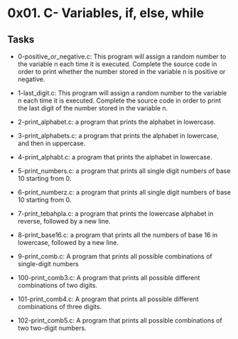 # 0x01. C- Variables, if, else, while

## Tasks

* 0-positive_or_negative.c: This program will assign a random number to the variable n each time it is executed. Complete the source code in order to print whether the number stored in the variable n is positive or negative.

* 1-last_digit.c: This program will assign a random number to the variable n each time it is executed. Complete the source code in order to print the last digit of the number stored in the variable n.

* 2-print_alphabet.c:  a program that prints the alphabet in lowercase.

* 3-print_alphabets.c: a program that prints the alphabet in lowercase, and then in uppercase.

* 4-print_alphabt.c:  a program that prints the alphabet in lowercase.

* 5-print_numbers.c:  a program that prints all single digit numbers of base 10 starting from 0.

* 6-print_numberz.c: a program that prints all single digit numbers of base 10 starting from 0.

* 7-print_tebahpla.c: a program that prints the lowercase alphabet in reverse, followed by a new line.

* 8-print_base16.c: a program that prints all the numbers of base 16 in lowercase, followed by a new line.

* 9-print_comb.c: A program that prints all possible combinations of single-digit numbers

* 100-print_comb3.c: A program that prints all possible different combinations of two digits.

* 101-print_comb4.c: A program that prints all possible different combinations of three digits.

* 102-print_comb5.c: A program that prints all possible combinations of two two-digit numbers.
